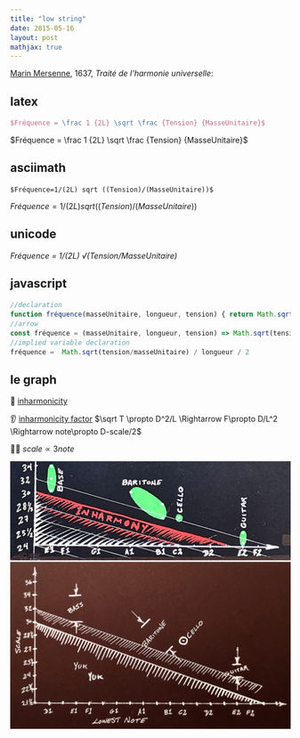 ```yaml
---
title: "low string"
date: 2015-05-16
layout: post
mathjax: true
---
```


[Marin Mersenne](https://en.wikipedia.org/wiki/Marin_Mersenne), 1637, *Traité de l'harmonie universelle*:

## latex

```latex
$Fréquence = \frac 1 {2L} \sqrt \frac {Tension} {MasseUnitaire}$
```

$Fréquence = \frac 1 {2L} \sqrt \frac {Tension} {MasseUnitaire}$

## asciimath

```asciimath
$Fréquence=1/(2L) sqrt ((Tension)/(MasseUnitaire))$
```

$Fréquence=1/(2L) sqrt ((Tension)/(MasseUnitaire))$

## unicode

*Fréquence = 1/(2L) √(Tension/MasseUnitaire)*

## javascript

```javascript
//declaration
function fréquence(masseUnitaire, longueur, tension) { return Math.sqrt(tension/masseUnitaire) / longueur / 2 }
//arrow
const fréquence = (masseUnitaire, longueur, tension) => Math.sqrt(tension/masseUnitaire) / longueur / 2
//implied variable declaration
fréquence =  Math.sqrt(tension/masseUnitaire) / longueur / 2
```

## le graph

:hear_no_evil: [inharmonicity](https://www.sevenstring.org/threads/string-gauges-and-inharmonicity.10064/)

:ear: [inharmonicity factor](https://www.ele.uri.edu/courses/ele369g/14a_Inharmonicity.pdf) $\sqrt T \propto D^2/L \Rightarrow F\propto D/L^2 \Rightarrow note\propto D-scale/2$

:guitar::violin: $scale \propto 3 note$

![inharmony](/help/20200517_inharmony.jpg)
![scale_to_note](/help/20200516_base.jpg)
